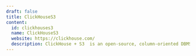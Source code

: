 ```yaml
---
draft: false
title: ClickHouseS3
content:
  id: clickhouses3
  name: ClickHouseS3
  website: https://clickhouse.com/
  description: ClickHouse + S3  is an open-source, column-oriented DBMS for online analytical processing.
---
```

